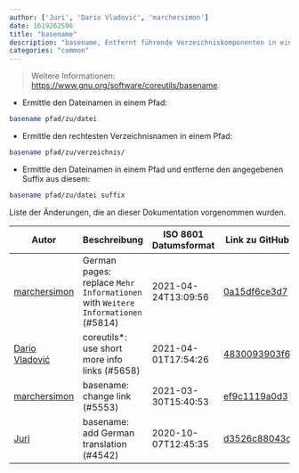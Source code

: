 ```yaml
---
author: ['Juri', 'Dario Vladović', 'marchersimon']
date: 1619262596
title: "basename"
description: "basename, Entfernt führende Verzeichniskomponenten in einem Pfad."
categories: "common"
---
```

> Weitere Informationen: <https://www.gnu.org/software/coreutils/basename>.

- Ermittle den Dateinamen in einem Pfad:

```bash
basename pfad/zu/datei
```

- Ermittle den rechtesten Verzeichnisnamen in einem Pfad:

```bash
basename pfad/zu/verzeichnis/
```

- Ermittle den Dateinamen in einem Pfad und entferne den angegebenen Suffix aus diesem:

```bash
basename pfad/zu/datei suffix
```
Liste der Änderungen, die an dieser Dokumentation vorgenommen wurden.


Autor | Beschreibung | ISO 8601 Datumsformat | Link zu GitHub
------|-----|-----|-----
[marchersimon](mailto:50295997+marchersimon@users.noreply.github.com) | German pages: replace `Mehr Informationen` with `Weitere Informationen` (#5814) | 2021-04-24T13:09:56 | [0a15df6ce3d7](https://github.com/tldr-pages/tldr/commit/0a15df6ce3d790b71b8fa4ae2e8befe0ed0806c7)
[Dario Vladović](mailto:d.vladimyr@gmail.com) | coreutils*: use short more info links (#5658) | 2021-04-01T17:54:26 | [4830093903f6](https://github.com/tldr-pages/tldr/commit/4830093903f66ccf3ebbc2ecf477286e45edac59)
[marchersimon](mailto:50295997+marchersimon@users.noreply.github.com) | basename: change link (#5553) | 2021-03-30T15:40:53 | [ef9c1119a0d3](https://github.com/tldr-pages/tldr/commit/ef9c1119a0d305149ba7073c3368beae7da6e68f)
[Juri](mailto:juri.dispan@posteo.net) | basename: add German translation (#4542) | 2020-10-07T12:45:35 | [d3526c88043c](https://github.com/tldr-pages/tldr/commit/d3526c88043c05f636e67fd55785a04b08aa0edc)

